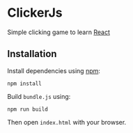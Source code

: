 # ClickerJs
Simple clicking game to learn [React](https://facebook.github.io/react/)

## Installation
Install dependencies using [npm](https://docs.npmjs.com/getting-started/what-is-npm):

    npm install

Build `bundle.js` using:

    npm run build

Then open `index.html` with your browser.